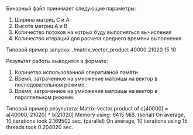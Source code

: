 Бинарный файл принимает следующие параметры:
1. Ширина матриц C и А
2. Высота матриц А и В
3. Количество потоков на котрых буду выполняться вычисления
4. Количество итераций для расчета среднего времени выполнения

Типовой пример запуска:
./matrix_vector_product 40000 21020 15 10

Результат работы выводится в формате:
1. Количетво использованной оперативной памяти
2. Время, затраченное на умножение матрицы на вектор в последовательном режиме.
3. Время, затраченное на умножение матрицы на вектор в параллельном режиме.

Типовой пример результата:
Matrix-vector product of c[40000] = a[40000, 21020] * b[21020]
Memory using: 6415 MiB.
(serial) On average, 10 iterations took 2.169502 sec.
(parallel) On average, 10 iterations using 15 threads took 0.204020 sec.

